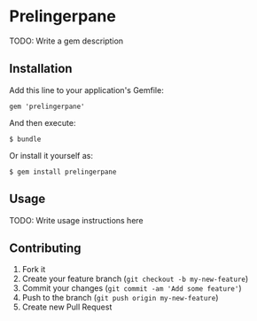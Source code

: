 # Prelingerpane

TODO: Write a gem description

## Installation

Add this line to your application's Gemfile:

    gem 'prelingerpane'

And then execute:

    $ bundle

Or install it yourself as:

    $ gem install prelingerpane

## Usage

TODO: Write usage instructions here

## Contributing

1. Fork it
2. Create your feature branch (`git checkout -b my-new-feature`)
3. Commit your changes (`git commit -am 'Add some feature'`)
4. Push to the branch (`git push origin my-new-feature`)
5. Create new Pull Request
